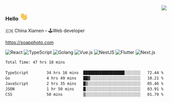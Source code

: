 <img align="right" src="https://github-readme-stats.vercel.app/api?username=yiiu&show_icons=false&bg_color=30,e96443,904e95&title_color=fff&text_color=fff" />

### Hello <img src="https://raw.githubusercontent.com/ABSphreak/ABSphreak/master/gifs/Hi.gif" width="26px" />
 
🇨🇳 China Xiamen・🕹Web developer

https://soapphoto.com

<p align="left"><img src="https://cdn.svgporn.com/logos/react.svg" alt="React" width="32" height="32"/> <img src="https://cdn.svgporn.com/logos/typescript-icon.svg" alt="TypeScript" width="32" height="32"/> <img src="https://cdn.svgporn.com/logos/gopher.svg" alt="Golang" width="32" height="32"/> <img src="https://cdn.svgporn.com/logos/vue.svg" alt="Vue.js" width="32" height="32"/> <img src="https://cdn.svgporn.com/logos/nestjs.svg" alt="NestJS" width="32" height="32"/> <img src="https://cdn.svgporn.com/logos/flutter.svg" alt="Flutter" width="32" height="32"/> <img src="https://cdn.svgporn.com/logos/nextjs-icon.svg" alt="Next.js" width="32" height="32"/></p>


<!--START_SECTION:waka-->

```txt
Total Time: 47 hrs 18 mins

TypeScript        34 hrs 16 mins  ██████████████████░░░░░░░   72.44 %
Go                4 hrs 49 mins   ██▓░░░░░░░░░░░░░░░░░░░░░░   10.21 %
JavaScript        2 hrs 35 mins   █▒░░░░░░░░░░░░░░░░░░░░░░░   05.46 %
JSON              1 hr 50 mins    █░░░░░░░░░░░░░░░░░░░░░░░░   03.91 %
CSS               50 mins         ▒░░░░░░░░░░░░░░░░░░░░░░░░   01.79 %
```

<!--END_SECTION:waka-->
